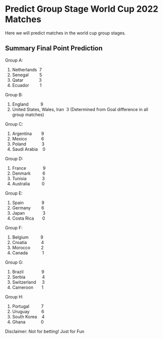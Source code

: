 Predict Group Stage World Cup 2022 Matches
===============
Here we will predict matches in the world cup group stages.

**Summary Final Point Prediction**
---------------
Group A:
1. Netherlands&nbsp;&nbsp;7
2. Senegal&nbsp;&nbsp;&nbsp;&nbsp;&nbsp;&nbsp;&nbsp;&nbsp;&nbsp;5
3. Qatar&nbsp;&nbsp;&nbsp;&nbsp;&nbsp;&nbsp;&nbsp;&nbsp;&nbsp;&nbsp;&nbsp;&nbsp;&nbsp;3
4. Ecuador&nbsp;&nbsp;&nbsp;&nbsp;&nbsp;&nbsp;&nbsp;&nbsp;&nbsp;1

Group B:
1. England&nbsp;&nbsp;&nbsp;&nbsp;&nbsp;&nbsp;&nbsp;&nbsp;&nbsp;&nbsp;9
2. United States, Wales, Iran&nbsp;&nbsp;3 (Determined from Goal difference in all group matches)

Group C:
1. Argentina&nbsp;&nbsp;&nbsp;&nbsp;&nbsp;&nbsp;&nbsp;&nbsp;9
2. Mexico&nbsp;&nbsp;&nbsp;&nbsp;&nbsp;&nbsp;&nbsp;&nbsp;&nbsp;&nbsp;&nbsp;&nbsp;6
3. Poland&nbsp;&nbsp;&nbsp;&nbsp;&nbsp;&nbsp;&nbsp;&nbsp;&nbsp;&nbsp;&nbsp;&nbsp;&nbsp;3
4. Saudi Arabia&nbsp;&nbsp;&nbsp;&nbsp;0

Group D:
1. France&nbsp;&nbsp;&nbsp;&nbsp;&nbsp;&nbsp;&nbsp;&nbsp;&nbsp;&nbsp;&nbsp;&nbsp;&nbsp;&nbsp;9
2. Denmark&nbsp;&nbsp;&nbsp;&nbsp;&nbsp;&nbsp;&nbsp;&nbsp;&nbsp;&nbsp;6
3. Tunisia&nbsp;&nbsp;&nbsp;&nbsp;&nbsp;&nbsp;&nbsp;&nbsp;&nbsp;&nbsp;&nbsp;&nbsp;&nbsp;3
4. Australia&nbsp;&nbsp;&nbsp;&nbsp;&nbsp;&nbsp;&nbsp;&nbsp;&nbsp;&nbsp;0

Group E:
1. Spain&nbsp;&nbsp;&nbsp;&nbsp;&nbsp;&nbsp;&nbsp;&nbsp;&nbsp;&nbsp;&nbsp;&nbsp;&nbsp;&nbsp;&nbsp;9
2. Germany&nbsp;&nbsp;&nbsp;&nbsp;&nbsp;&nbsp;&nbsp;&nbsp;&nbsp;6
3. Japan&nbsp;&nbsp;&nbsp;&nbsp;&nbsp;&nbsp;&nbsp;&nbsp;&nbsp;&nbsp;&nbsp;&nbsp;&nbsp;&nbsp;&nbsp;3
4. Costa Rica&nbsp;&nbsp;&nbsp;&nbsp;&nbsp;&nbsp;&nbsp;0

Group F:
1. Belgium&nbsp;&nbsp;&nbsp;&nbsp;&nbsp;&nbsp;&nbsp;&nbsp;&nbsp;&nbsp;9
2. Croatia&nbsp;&nbsp;&nbsp;&nbsp;&nbsp;&nbsp;&nbsp;&nbsp;&nbsp;&nbsp;&nbsp;&nbsp;4
3. Morocco&nbsp;&nbsp;&nbsp;&nbsp;&nbsp;&nbsp;&nbsp;&nbsp;&nbsp;2
4. Canada&nbsp;&nbsp;&nbsp;&nbsp;&nbsp;&nbsp;&nbsp;&nbsp;&nbsp;&nbsp;&nbsp;&nbsp;1

Group G:
1. Brazil&nbsp;&nbsp;&nbsp;&nbsp;&nbsp;&nbsp;&nbsp;&nbsp;&nbsp;&nbsp;&nbsp;&nbsp;&nbsp;&nbsp;&nbsp;9
2. Serbia&nbsp;&nbsp;&nbsp;&nbsp;&nbsp;&nbsp;&nbsp;&nbsp;&nbsp;&nbsp;&nbsp;&nbsp;&nbsp;&nbsp;4
3. Switzerland&nbsp;&nbsp;&nbsp;&nbsp;&nbsp;3
4. Cameroon&nbsp;&nbsp;&nbsp;&nbsp;&nbsp;&nbsp;&nbsp;1

Group H:
1. Portugal&nbsp;&nbsp;&nbsp;&nbsp;&nbsp;&nbsp;&nbsp;&nbsp;&nbsp;&nbsp;7
2. Uruguay&nbsp;&nbsp;&nbsp;&nbsp;&nbsp;&nbsp;&nbsp;&nbsp;&nbsp;&nbsp;6
3. South Korea&nbsp;&nbsp;&nbsp;&nbsp;4
4. Ghana&nbsp;&nbsp;&nbsp;&nbsp;&nbsp;&nbsp;&nbsp;&nbsp;&nbsp;&nbsp;&nbsp;&nbsp;&nbsp;0


Disclaimer: Not for betting! Just for Fun
